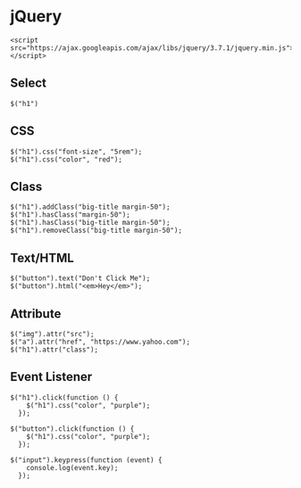 # jQuery
```
<script src="https://ajax.googleapis.com/ajax/libs/jquery/3.7.1/jquery.min.js"></script>
```
## Select
```
$("h1")
```
## CSS
```
$("h1").css("font-size", "5rem");
$("h1").css("color", "red");
```
## Class
```
$("h1").addClass("big-title margin-50");
$("h1").hasClass("margin-50");
$("h1").hasClass("big-title margin-50");
$("h1").removeClass("big-title margin-50");
```
## Text/HTML
```
$("button").text("Don't Click Me");
$("button").html("<em>Hey</em>");
```
## Attribute
```
$("img").attr("src");
$("a").attr("href", "https://www.yahoo.com");
$("h1").attr("class");
```
## Event Listener
```
$("h1").click(function () {
    $("h1").css("color", "purple");
  });

$("button").click(function () {
    $("h1").css("color", "purple");
  });

$("input").keypress(function (event) {
    console.log(event.key);
  });
```
